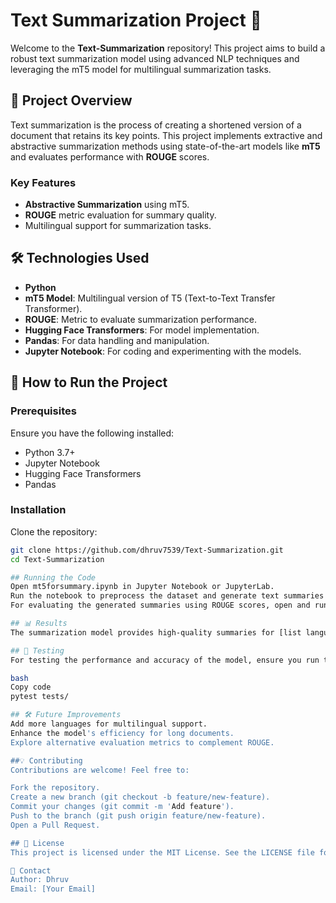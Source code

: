 # Text Summarization Project 📝

Welcome to the **Text-Summarization** repository! This project aims to build a robust text summarization model using advanced NLP techniques and leveraging the mT5 model for multilingual summarization tasks.

## 📖 Project Overview

Text summarization is the process of creating a shortened version of a document that retains its key points. This project implements extractive and abstractive summarization methods using state-of-the-art models like **mT5** and evaluates performance with **ROUGE** scores.

### Key Features
- **Abstractive Summarization** using mT5.
- **ROUGE** metric evaluation for summary quality.
- Multilingual support for summarization tasks.
  
## 🛠️ Technologies Used

- **Python**
- **mT5 Model**: Multilingual version of T5 (Text-to-Text Transfer Transformer).
- **ROUGE**: Metric to evaluate summarization performance.
- **Hugging Face Transformers**: For model implementation.
- **Pandas**: For data handling and manipulation.
- **Jupyter Notebook**: For coding and experimenting with the models.


## 🚀 How to Run the Project

### Prerequisites

Ensure you have the following installed:
- Python 3.7+
- Jupyter Notebook
- Hugging Face Transformers
- Pandas

### Installation

Clone the repository:

```bash
git clone https://github.com/dhruv7539/Text-Summarization.git
cd Text-Summarization

## Running the Code
Open mt5forsummary.ipynb in Jupyter Notebook or JupyterLab.
Run the notebook to preprocess the dataset and generate text summaries using the mT5 model.
For evaluating the generated summaries using ROUGE scores, open and run mt5forrouge.ipynb.

## 📊 Results
The summarization model provides high-quality summaries for [list languages], and performance is evaluated using the ROUGE metric, showcasing significant improvements over traditional methods.

## 🧪 Testing
For testing the performance and accuracy of the model, ensure you run the evaluation notebook:

bash
Copy code
pytest tests/

## 🛠️ Future Improvements
Add more languages for multilingual support.
Enhance the model's efficiency for long documents.
Explore alternative evaluation metrics to complement ROUGE.

##💡 Contributing
Contributions are welcome! Feel free to:

Fork the repository.
Create a new branch (git checkout -b feature/new-feature).
Commit your changes (git commit -m 'Add feature').
Push to the branch (git push origin feature/new-feature).
Open a Pull Request.

## 📜 License
This project is licensed under the MIT License. See the LICENSE file for more details.

👤 Contact
Author: Dhruv
Email: [Your Email]


